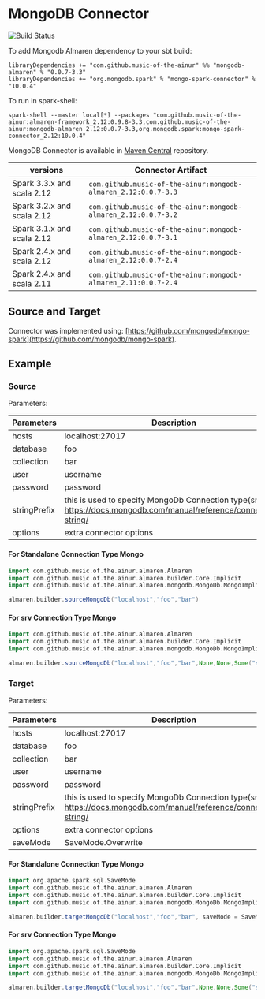 # MongoDB Connector

[![Build Status](https://github.com/music-of-the-ainur/mongodb.almaren/actions/workflows/mongodb-almaren-githubactions.yml/badge.svg)](https://github.com/music-of-the-ainur/mongodb.almaren/actions/workflows/mongodb-almaren-githubactions.yml)

To add Mongodb Almaren dependency to your sbt build:
```
libraryDependencies += "com.github.music-of-the-ainur" %% "mongodb-almaren" % "0.0.7-3.3"
libraryDependencies += "org.mongodb.spark" % "mongo-spark-connector" % "10.0.4"
```

To run in spark-shell:
```
spark-shell --master local[*] --packages "com.github.music-of-the-ainur:almaren-framework_2.12:0.9.8-3.3,com.github.music-of-the-ainur:mongodb-almaren_2.12:0.0.7-3.3,org.mongodb.spark:mongo-spark-connector_2.12:10.0.4"
```

MongoDB Connector is available in
[Maven Central](https://mvnrepository.com/artifact/com.github.music-of-the-ainur)
repository.

| versions                   | Connector Artifact                                             |
|----------------------------|----------------------------------------------------------------|
| Spark 3.3.x and scala 2.12 | `com.github.music-of-the-ainur:mongodb-almaren_2.12:0.0.7-3.3` |
| Spark 3.2.x and scala 2.12 | `com.github.music-of-the-ainur:mongodb-almaren_2.12:0.0.7-3.2` |
| Spark 3.1.x and scala 2.12 | `com.github.music-of-the-ainur:mongodb-almaren_2.12:0.0.7-3.1` |
| Spark 2.4.x and scala 2.12 | `com.github.music-of-the-ainur:mongodb-almaren_2.12:0.0.7-2.4` |
| Spark 2.4.x and scala 2.11 | `com.github.music-of-the-ainur:mongodb-almaren_2.11:0.0.7-2.4` |

## Source and Target

Connector was implemented using: [https://github.com/mongodb/mongo-spark](https://github.com/mongodb/mongo-spark).

## Example

### Source

Parameters:

| Parameters | Description             |
|------------|-------------------------|
| hosts      | localhost:27017         |
| database   | foo                     |
| collection | bar                     |
| user       | username                |
| password   | password                |
|stringPrefix| this is used to specify MongoDb Connection type(srv) https://docs.mongodb.com/manual/reference/connection-string/|
| options    | extra connector options |

#### For Standalone Connection Type Mongo

```scala
import com.github.music.of.the.ainur.almaren.Almaren
import com.github.music.of.the.ainur.almaren.builder.Core.Implicit
import com.github.music.of.the.ainur.almaren.mongodb.MongoDb.MongoImplicit

almaren.builder.sourceMongoDb("localhost","foo","bar")
```

#### For srv Connection Type Mongo

```scala
import com.github.music.of.the.ainur.almaren.Almaren
import com.github.music.of.the.ainur.almaren.builder.Core.Implicit
import com.github.music.of.the.ainur.almaren.mongodb.MongoDb.MongoImplicit

almaren.builder.sourceMongoDb("localhost","foo","bar",None,None,Some("srv"))
```

### Target

Parameters:

| Parameters | Description             |
|------------|-------------------------|
| hosts      | localhost:27017         |
| database   | foo                     |
| collection | bar                     |
| user       | username                |
| password   | password                |
|stringPrefix| this is used to specify MongoDb Connection type(srv) https://docs.mongodb.com/manual/reference/connection-string/|
| options    | extra connector options |
| saveMode   | SaveMode.Overwrite      |

#### For Standalone Connection Type Mongo

```scala
import org.apache.spark.sql.SaveMode
import com.github.music.of.the.ainur.almaren.Almaren
import com.github.music.of.the.ainur.almaren.builder.Core.Implicit
import com.github.music.of.the.ainur.almaren.mongodb.MongoDb.MongoImplicit

almaren.builder.targetMongoDb("localhost","foo","bar", saveMode = SaveMode.Overwrite)
```


#### For srv Connection Type Mongo

```scala
import org.apache.spark.sql.SaveMode
import com.github.music.of.the.ainur.almaren.Almaren
import com.github.music.of.the.ainur.almaren.builder.Core.Implicit
import com.github.music.of.the.ainur.almaren.mongodb.MongoDb.MongoImplicit

almaren.builder.targetMongoDb("localhost","foo","bar",None,None,Some("srv"), saveMode = SaveMode.Overwrite)
```

